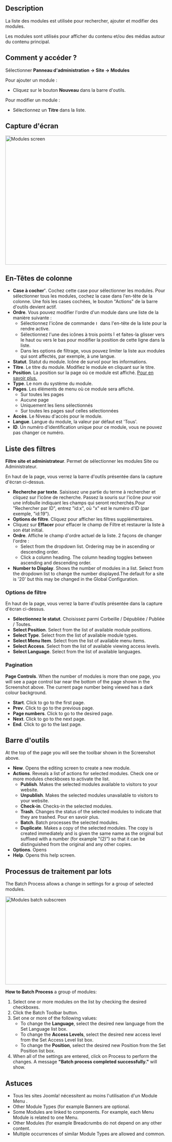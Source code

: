 <!-- Filename: Help4.x:Modules / Display title: Modules -->

## Description

La liste des modules est utilisée pour rechercher, ajouter et modifier
des modules.

Les modules sont utilisés pour afficher du contenu et/ou des médias
autour du contenu principal.

## Comment y accéder ?
Sélectionner **Panneau d'administration → Site → Modules**

Pour ajouter un module :

- Cliquez sur le bouton **Nouveau** dans la barre d'outils.

Pour modifier un module :

- Sélectionnez un **Titre** dans la liste.

## Capture d'écran

<img
src="https://docs.joomla.org/images/thumb/2/27/Help-4x-Modules-screen-fr.png/800px-Help-4x-Modules-screen-fr.png"
decoding="async"
srcset="https://docs.joomla.org/images/thumb/2/27/Help-4x-Modules-screen-fr.png/1200px-Help-4x-Modules-screen-fr.png 1.5x, https://docs.joomla.org/images/thumb/2/27/Help-4x-Modules-screen-fr.png/1600px-Help-4x-Modules-screen-fr.png 2x"
data-file-width="2880" data-file-height="1450" width="800" height="403"
alt="Modules screen" />

## En-Têtes de colonne

- **Case à cocher'**. Cochez cette case pour sélectionner les modules.
  Pour sélectionner tous les modules, cochez la case dans l'en-tête de
  la colonne. Une fois les cases cochées, le bouton "Actions" de la
  barre d'outils devient actif.
- **Ordre**. Vous pouvez modifier l'ordre d'un module dans une liste de
  la manière suivante :
  - Sélectionnez l'icône de commande <img
    src="https://docs.joomla.org/images/thumb/7/79/Help-4x-Ordering-colheader-icon.png/9px-Help-4x-Ordering-colheader-icon.png"
    decoding="async"
    srcset="https://docs.joomla.org/images/thumb/7/79/Help-4x-Ordering-colheader-icon.png/14px-Help-4x-Ordering-colheader-icon.png 1.5x, https://docs.joomla.org/images/7/79/Help-4x-Ordering-colheader-icon.png 2x"
    data-file-width="18" data-file-height="23" width="9" height="12"
    alt="Icône de commande" /> dans l'en-tête de la liste pour la rendre
    active.
  - Sélectionnez l'une des icônes à trois points <img
    src="https://docs.joomla.org/images/thumb/a/a0/Help-4x-Ordering-colheader-grab-bar-icon.png/5px-Help-4x-Ordering-colheader-grab-bar-icon.png"
    decoding="async"
    srcset="https://docs.joomla.org/images/thumb/a/a0/Help-4x-Ordering-colheader-grab-bar-icon.png/8px-Help-4x-Ordering-colheader-grab-bar-icon.png 1.5x, https://docs.joomla.org/images/a/a0/Help-4x-Ordering-colheader-grab-bar-icon.png 2x"
    data-file-width="9" data-file-height="27" width="5" height="15"
    alt="Icône à trois points" /> et faites-la glisser vers le haut ou
    vers le bas pour modifier la position de cette ligne dans la liste.
  - Dans les options de filtrage, vous pouvez limiter la liste aux
    modules qui sont affectés, par exemple, à une langue.
- **Statut**. Statut du module. Icône de survol pour les informations.
- **Titre**. Le titre du module. Modifiez le module en cliquant sur le
  titre.
- **Position**. La position sur la page où ce module est affiché. [Pour
  en savoir
  plus.](https://docs.joomla.org/J4.x:How_to_Show_a_Calendar_Month_List_of_Archived_Articles_Using_a_Module/fr "J4.x:How to Show a Calendar Month List of Archived Articles Using a Module/fr")
- **Type**. Le nom du système du module.
- **Pages**. Les éléments de menu où ce module sera affiché.
  - Sur toutes les pages
  - Aucune page
  - Uniquement les liens sélectionnés
  - Sur toutes les pages sauf celles sélectionnées
- **Accès**. Le Niveau
  d'accès
  pour le module.
- **Langue**. Langue du module, la valeur par défaut est 'Tous'.
- **ID**. Un numéro d'identification unique pour ce module, vous ne
  pouvez pas changer ce numéro.

## Liste des filtres

**Filtre site et administrateur**. Permet de sélectionner les modules
Site ou Administrateur.

En haut de la page, vous verrez la barre d'outils présentée dans la
capture d'écran ci-dessus.

- **Recherche par texte**. Saisissez une partie du terme à rechercher et
  cliquez sur l'icône de recherche. Passez la souris sur l'icône pour
  voir une infobulle indiquant les champs qui seront recherchés.Pour
  "Rechercher par ID", entrez "id:x", où "x" est le numéro d'ID (par
  exemple, "id:19").
- **Options de filtre**. Cliquez pour afficher les filtres
  supplémentaires.
- Cliquez sur **Effacer** pour effacer le champ de Filtre et restaurer
  la liste à son état initial.
- **Ordre**. Affiche le champ d'ordre actuel de la liste. 2 façons de
  changer l'ordre :
  - Select from the dropdown list. Ordering may be in ascending or
    descending order.
  - Click a column heading. The column heading toggles between ascending
    and descending order.
- **Number to Display**. Shows the number of modules in a list. Select
  from the dropdown list to change the number displayed.The default for
  a site is '20' but this may be changed in the Global Configuration.

### Options de filtre

En haut de la page, vous verrez la barre d'outils présentée dans la
capture d'écran ci-dessus.

- **Sélectionnez le statut**. Choisissez parmi Corbeille / Dépubliée /
  Publiée / Toutes.
- **Select Position**. Select from the list of available module
  positions.
- **Select Type**. Select from the list of available module types.
- **Select Menu Item**. Select from the list of available menu items.
- **Select Access**. Select from the list of available viewing access
  levels.
- **Select Language**. Select from the list of available languages.

### Pagination

**Page Controls**. When the number of modules is more than one page, you
will see a page control bar near the bottom of the page shown in the
Screenshot above. The current page number being viewed
has a dark colour background.

- **Start**. Click to go to the first page.
- **Prev**. Click to go to the previous page.
- **Page numbers**. Click to go to the desired page.
- **Next**. Click to go to the next page.
- **End**. Click to go to the last page.

## Barre d'outils

At the top of the page you will see the toolbar shown in the
Screenshot above.

- **New**. Opens the editing screen to create a new module.
- **Actions**. Reveals a list of actions for selected modules. Check one
  or more modules checkboxes to activate the list.
  - **Publish**. Makes the selected modules available to visitors to
    your website.
  - **Unpublish**. Makes the selected modules unavailable to visitors to
    your website.
  - **Check-in**. Checks-in the selected modules.
  - **Trash**. Changes the status of the selected modules to indicate
    that they are trashed. Pour en savoir
    plus.
  - **Batch**. Batch processes the selected modules.
  - **Duplicate**. Makes a copy of the selected modules. The copy is
    created immediately and is given the same name as the original but
    suffixed with a number (for example "(2)") so that it can be
    distinguished from the original and any other copies.
- **Options**. Opens
- **Help**. Opens this help screen.

## Processus de traitement par lots

The Batch Process allows a change in settings for a group of selected
modules.

<img
src="https://docs.joomla.org/images/thumb/f/fb/Help-4x-Modules-batch-subscreen-fr.png/600px-Help-4x-Modules-batch-subscreen-fr.png"
decoding="async"
srcset="https://docs.joomla.org/images/thumb/f/fb/Help-4x-Modules-batch-subscreen-fr.png/900px-Help-4x-Modules-batch-subscreen-fr.png 1.5x, https://docs.joomla.org/images/thumb/f/fb/Help-4x-Modules-batch-subscreen-fr.png/1200px-Help-4x-Modules-batch-subscreen-fr.png 2x"
data-file-width="1598" data-file-height="733" width="600" height="275"
alt="Modules batch subscreen" />

**How to Batch Process** a group of modules:

1.  Select one or more modules on the list by checking the desired
    checkboxes.
2.  Click the Batch Toolbar button.
3.  Set one or more of the following values:
    - To change the **Language**, select the desired new language from
      the Set Language list box.
    - To change the **Access Levels**, select the desired new access
      level from the Set Access Level list box.
    - To change the **Position**, select the desired new Position from
      the Set Position list box.
4.  When all of the settings are entered, click on Process to perform
    the changes. A message **"Batch process completed successfully."**
    will show.

## Astuces

- Tous les sites Joomla! nécessitent au moins l'utilisation d'un Module
  Menu
  .
- Other Module Types (for example
  Banners
  are optional.
- Some Modules are linked to components. For example, each Menu Module
  is related to one
  Menu.
- Other Modules (for example
  Breadcrumbs
  do not depend on any other content.
- Multiple occurrences of similar Module Types are allowed and common.
